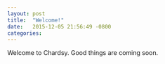 ```yaml
---
layout: post
title:  "Welcome!"
date:   2015-12-05 21:56:49 -0800
categories: 
---
```


Welcome to Chardsy. Good things are coming soon.
